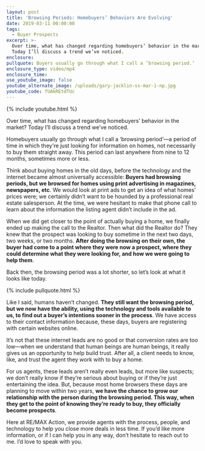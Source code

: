 ```yaml
---
layout: post
title: 'Browsing Periods: Homebuyers’ Behaviors Are Evolving'
date: 2019-03-11 00:00:00
tags:
  - Buyer Prospects
excerpt: >-
  Over time, what has changed regarding homebuyers’ behavior in the market?
  Today I’ll discuss a trend we’ve noticed.
enclosure:
pullquote: Buyers usually go through what I call a ‘browsing period.’
enclosure_type: video/mp4
enclosure_time:
use_youtube_image: false
youtube_alternate_image: /uploads/gary-jacklin-ss-mar-1-np.jpg
youtube_code: fUAkREtdTUc
---
```


{% include youtube.html %}

Over time, what has changed regarding homebuyers’ behavior in the market? Today I’ll discuss a trend we’ve noticed.

Homebuyers usually go through what I call a ‘browsing period’—a period of time in which they're just looking for information on homes, not necessarily to buy them straight away. This period can last anywhere from nine to 12 months, sometimes more or less.

Think about buying homes in the old days, before the technology and the internet became almost universally accessible: **Buyers had browsing periods, but we browsed for homes using print advertising in magazines, newspapers, etc**. We would look at print ads to get an idea of what homes’ prices were; we certainly didn’t want to be hounded by a professional real estate salesperson. At the time, we were hesitant to make that phone call to learn about the information the listing agent didn’t include in the ad.

When we did get closer to the point of actually buying a home, we finally ended up making the call to the Realtor. Then what did the Realtor do? They knew that the prospect was looking to buy sometime in the next two days, two weeks, or two months. **After doing the browsing on their own, the buyer had come to a point where they were now a prospect, where they could determine what they were looking for, and how we were going to help them**.

Back then, the browsing period was a lot shorter, so let’s look at what it looks like today.

{% include pullquote.html %}

Like I said, humans haven’t changed. **They still want the browsing period, but we now have the ability, using the technology and tools available to us, to find out a buyer’s intentions sooner in the process**. We have access to their contact information because, these days, buyers are registering with certain websites online.

It’s not that these internet leads are no good or that conversion rates are too low—when we understand that human beings are human beings, it really gives us an opportunity to help build trust. After all, a client needs to know, like, and trust the agent they work with to buy a home.

For us agents, these leads aren’t really even leads, but more like suspects; we don’t really know if they’re serious about buying or if they’re just entertaining the idea. But, because most home browsers these days are planning to move within two years, **we have the chance to grow our relationship with the person during the browsing period. This way, when they get to the point of knowing they’re ready to buy, they officially become prospects**.

Here at RE/MAX Action, we provide agents with the process, people, and technology to help you close more deals in less time. If you’d like more information, or if I can help you in any way, don’t hesitate to reach out to me. I’d love to speak with you.